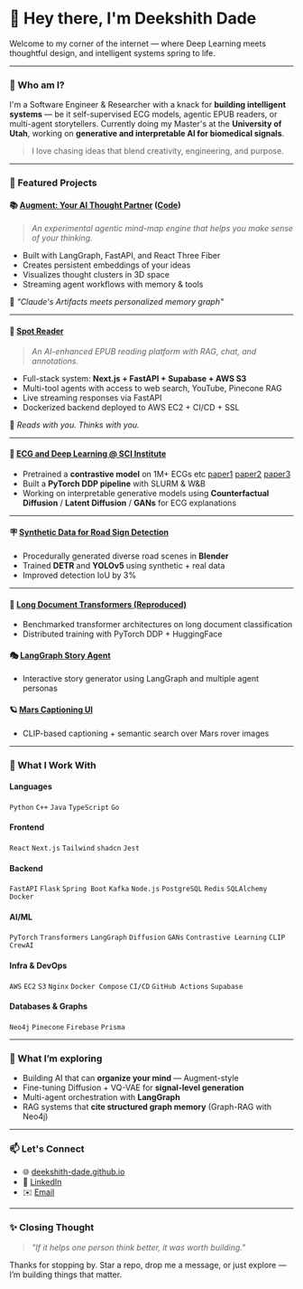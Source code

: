 
# 👋 Hey there, I'm Deekshith Dade

Welcome to my corner of the internet — where Deep Learning meets thoughtful design, and intelligent systems spring to life.

---

### 🧠 Who am I?
I'm a Software Engineer & Researcher with a knack for **building intelligent systems** — be it self-supervised ECG models, agentic EPUB readers, or multi-agent storytellers. Currently doing my Master's at the **University of Utah**, working on **generative and interpretable AI for biomedical signals**.

> I love chasing ideas that blend creativity, engineering, and purpose.

---

### 🚀 Featured Projects

#### 📚 [Augment: Your AI Thought Partner](augment.deekshith.me) ([Code](https://github.com/Deekshith-Dade/augument-frontend.git))
> _An experimental agentic mind-map engine that helps you make sense of your thinking._
- Built with LangGraph, FastAPI, and React Three Fiber
- Creates persistent embeddings of your ideas
- Visualizes thought clusters in 3D space
- Streaming agent workflows with memory & tools

🎯 _"Claude's Artifacts meets personalized memory graph"_

---


#### 📖 [Spot Reader](https://reader.deekshith.me) 
> _An AI-enhanced EPUB reading platform with RAG, chat, and annotations._
- Full-stack system: **Next.js + FastAPI + Supabase + AWS S3**
- Multi-tool agents with access to web search, YouTube, Pinecone RAG
- Live streaming responses via FastAPI
- Dockerized backend deployed to AWS EC2 + CI/CD + SSL

🧠 _Reads with you. Thinks with you._

---

#### 🧬 [ECG and Deep Learning @ SCI Institute](https://deekshith-dade.github.io/projects/ecg-contrastive)
- Pretrained a **contrastive model** on 1M+ ECGs etc [paper1](https://cinc.org/archives/2024/pdf/CinC2024-223.pdf) [paper2](https://cinc.org/archives/2024/pdf/CinC2024-144.pdf) [paper3](https://cinc.org/archives/2024/pdf/CinC2024-145.pdf)
- Built a **PyTorch DDP pipeline** with SLURM & W&B
- Working on interpretable generative models using **Counterfactual Diffusion** / **Latent Diffusion** / **GANs** for ECG explanations

---

#### 🪧 [Synthetic Data for Road Sign Detection](https://github.com/hunterwr/CS6953Project)
- Procedurally generated diverse road scenes in **Blender**
- Trained **DETR** and **YOLOv5** using synthetic + real data
- Improved detection IoU by 3%

---

#### 📜 [Long Document Transformers (Reproduced)](https://github.com/Deekshith-Dade/reproduced-efficient-longdoc-classification)
- Benchmarked transformer architectures on long document classification
- Distributed training with PyTorch DDP + HuggingFace

#### 🎭 [LangGraph Story Agent](https://github.com/Deekshith-Dade/langgraph-creative-writer/)
- Interactive story generator using LangGraph and multiple agent personas

#### 🪐 [Mars Captioning UI](https://deekshith-dade.github.io/projects/clip-finetune)
- CLIP-based captioning + semantic search over Mars rover images

---

### 🧰 What I Work With

#### Languages
`Python` `C++` `Java` `TypeScript` `Go`

#### Frontend
`React` `Next.js` `Tailwind` `shadcn` `Jest`

#### Backend
`FastAPI` `Flask` `Spring Boot` `Kafka` `Node.js` `PostgreSQL` `Redis` `SQLAlchemy` `Docker`

#### AI/ML
`PyTorch` `Transformers` `LangGraph` `Diffusion` `GANs` `Contrastive Learning` `CLIP` `CrewAI`

#### Infra & DevOps
`AWS` `EC2` `S3` `Nginx` `Docker Compose` `CI/CD` `GitHub Actions` `Supabase`

#### Databases & Graphs
`Neo4j` `Pinecone` `Firebase` `Prisma`

---

### 🔭 What I’m exploring
- Building AI that can **organize your mind** — Augment-style
- Fine-tuning Diffusion + VQ-VAE for **signal-level generation**
- Multi-agent orchestration with **LangGraph**
- RAG systems that **cite structured graph memory** (Graph-RAG with Neo4j)

---

### 📫 Let's Connect
- 🌐 [deekshith-dade.github.io](https://deekshith-dade.github.io)
- 🧳 [LinkedIn](https://www.linkedin.com/in/deekshith-dade)
- ✉️ [Email](mailto:deekshithreddy1300@gmail.com)

---

### ✨ Closing Thought
> _"If it helps one person think better, it was worth building."_

Thanks for stopping by. Star a repo, drop me a message, or just explore — I’m building things that matter.

